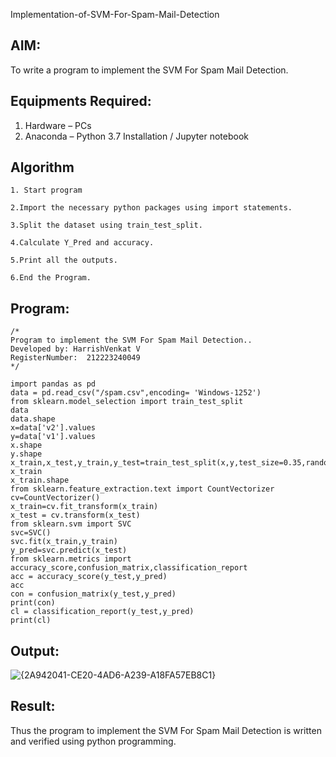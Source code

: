  Implementation-of-SVM-For-Spam-Mail-Detection

## AIM:
To write a program to implement the SVM For Spam Mail Detection.

## Equipments Required:
1. Hardware – PCs
2. Anaconda – Python 3.7 Installation / Jupyter notebook

## Algorithm
```
1. Start program

2.Import the necessary python packages using import statements.

3.Split the dataset using train_test_split.

4.Calculate Y_Pred and accuracy.

5.Print all the outputs.

6.End the Program.
```
## Program:
```
/*
Program to implement the SVM For Spam Mail Detection..
Developed by: HarrishVenkat V
RegisterNumber:  212223240049
*/
```
```
import pandas as pd 
data = pd.read_csv("/spam.csv",encoding= 'Windows-1252')
from sklearn.model_selection import train_test_split
data
data.shape
x=data['v2'].values
y=data['v1'].values
x.shape
y.shape
x_train,x_test,y_train,y_test=train_test_split(x,y,test_size=0.35,random_state=42)
x_train
x_train.shape
from sklearn.feature_extraction.text import CountVectorizer
cv=CountVectorizer()
x_train=cv.fit_transform(x_train)
x_test = cv.transform(x_test)
from sklearn.svm import SVC
svc=SVC()
svc.fit(x_train,y_train)
y_pred=svc.predict(x_test)
from sklearn.metrics import accuracy_score,confusion_matrix,classification_report
acc = accuracy_score(y_test,y_pred)
acc
con = confusion_matrix(y_test,y_pred)
print(con)
cl = classification_report(y_test,y_pred)
print(cl)

```

## Output:

![{2A942041-CE20-4AD6-A239-A18FA57EB8C1}](https://github.com/user-attachments/assets/91680070-61e2-43da-b8fb-054b1ded2ba4)



## Result:
Thus the program to implement the SVM For Spam Mail Detection is written and verified using python programming.
